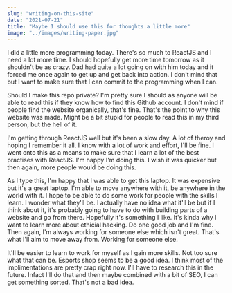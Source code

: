 ```yaml
---
slug: "writing-on-this-site"
date: "2021-07-21"
title: "Maybe I should use this for thoughts a little more"
image: "../images/writing-paper.jpg"
---
```

I did a little more programming today. There's so much to ReactJS and I need a lot more time. I should hopefully get more time tomorrow as it shouldn't be as crazy. Dad had quite a lot going on with him today and it forced me once again to get up and get back into action. I don't mind that but I want to make sure that I can commit to the programming when I can. 

Should I make this repo private? I'm pretty sure I should as anyone will be able to read this if they know how to find this Github account. I don't mind if people find the website organically, that's fine. That's the point to why this website was made. Might be a bit stupid for people to read this in my third person, but the hell of it. 

I'm getting through ReactJS well but it's been a slow day. A lot of theroy and hoping I remember it all. I know with a lot of work and effort, I'll be fine. I went onto this as a means to make sure that I learn a lot of the best practises with ReactJS. I'm happy I'm doing this. I wish it was quicker but then again, more people would be doing this. 

As I type this, I'm happy that I was able to get this laptop. It was expensive but it's a great laptop. I'm able to move anywhere with it, be anywhere in the world with it. I hope to be able to do some work for people with the skills I learn. I wonder what they'll be. I actually have no idea what it'll be but if I think about it, it's probably going to have to do with building parts of a website and go from there. Hopefully it's something I like. It's kinda why I want to learn more about ethicial hacking. Do one good job and I'm fine. Then again, I'm always working for someone else which isn't great. That's what I'll aim to move away from. Working for someone else. 

It'll be easier to learn to work for myself as I gain more skills. Not too sure what that can be. Esports shop seems to be a good idea. I think most of the implimentations are pretty crap right now. I'll have to research this in the future. Infact I'll do that and then maybe combined with a bit of SEO, I can get something sorted. That's not a bad idea. 